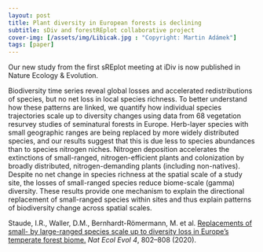 ```yaml
---
layout: post
title: Plant diversity in European forests is declining 
subtitle: sDiv and forestREplot collaborative project
cover-img: [/assets/img/Libicak.jpg : "Copyright: Martin Adámek"]
tags: [paper]
---
```

Our new study from the first sREplot meeting at iDiv is now published in Nature Ecology & Evolution.

Biodiversity time series reveal global losses and accelerated redistributions of species, but no net loss in local species richness. 
To better understand how these patterns are linked, we quantify how individual species trajectories scale up to diversity changes using data 
from 68 vegetation resurvey studies of seminatural forests in Europe. Herb-layer species with small geographic ranges are being replaced by more 
widely distributed species, and our results suggest that this is due less to species abundances than to species nitrogen niches. Nitrogen deposition 
accelerates the extinctions of small-ranged, nitrogen-efficient plants and colonization by broadly distributed, nitrogen-demanding plants (including non-natives). 
Despite no net change in species richness at the spatial scale of a study site, the losses of small-ranged species reduce biome-scale (gamma) diversity. 
These results provide one mechanism to explain the directional replacement of small-ranged species within sites and thus explain patterns of biodiversity change
across spatial scales.

Staude, I.R., Waller, D.M., Bernhardt-Römermann, M. et al. [Replacements of small- by large-ranged species scale up to diversity loss in Europe’s temperate forest biome.](https://doi.org/10.1038/s41559-020-1176-8) *Nat Ecol Evol 4*, 802–808 (2020). 
